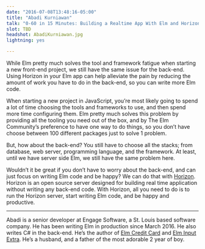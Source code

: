```yaml
---
date: "2016-07-08T13:48:16-05:00"
title: "Abadi Kurniawan"
talk: "0-60 in 15 Minutes: Building a Realtime App With Elm and Horizon"
slot: TBD
headshot: AbadiKurniawan.jpg
lightning: yes

---
```


While Elm pretty much solves the tool and framework fatigue when starting a new
front-end project, we still have the same issue for the back-end. Using Horizon
in your Elm app can help alleviate the pain by reducing the amount of work you
have to do in the back-end, so you can write more Elm code.

<!--more-->

When starting a new project in JavaScript, you’re most likely going to spend a
lot of time choosing the tools and frameworks to use, and then spend more time
configuring them. Elm pretty much solves this problem by providing all the
tooling you need out of the box, and by The Elm Community’s preference to have
one way to do things, so you don’t have choose between 100 different packages
just to solve 1 problem.

But, how about the back-end? You still have to choose all the stacks; from
database, web server, programming language, and the framework. At least, until
we have server side Elm, we still have the same problem here.

Wouldn’t it be great if you don’t have to worry about the back-end, and can just
focus on writing Elm code and be happy? We can do that with
[Horizon](http://horizon.io/). Horizon is an open source server designed for
building real time application without writing any back-end code. With Horizon,
all you need to do is to run the Horizon server, start writing Elm code, and be
happy and productive.

---

Abadi is a senior developer at Engage Software, a St. Louis based software
company. He has been writing Elm in production since March 2016. He also writes
C# in the back-end. He’s the author of
[Elm Credit Card](https://abadi199.github.io/elm-creditcard/) and
[Elm Input Extra](http://package.elm-lang.org/packages/abadi199/elm-input-extra/latest/).
He’s a husband, and a father of the most adorable 2 year of boy.
